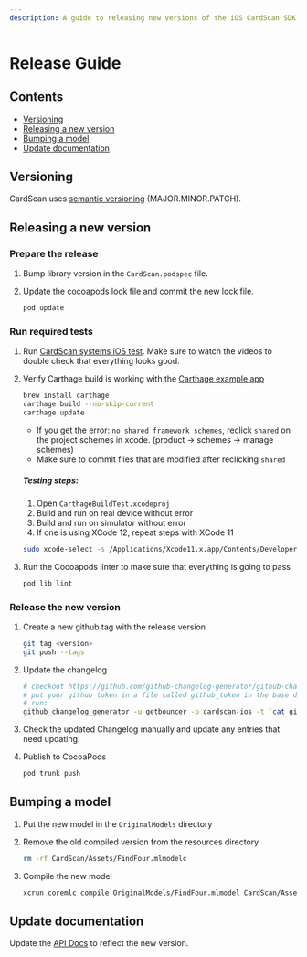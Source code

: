 ```yaml
---
description: A guide to releasing new versions of the iOS CardScan SDK.
---
```


# Release Guide

## Contents

* [Versioning](release-guide.md#versioning)
* [Releasing a new version](release-guide.md#releasing-a-new-version)
* [Bumping a model](release-guide.md#bumping-a-model)
* [Update documentation](release-guide.md#update-documentation)

## Versioning
CardScan uses [semantic versioning](https://semver.org/) \(MAJOR.MINOR.PATCH\).

## Releasing a new version

### Prepare the release
1. Bump library version in the `CardScan.podspec` file.

1. Update the cocoapods lock file and commit the new lock file.
   ```bash
   pod update
   ```

### Run required tests
1. Run [CardScan systems iOS test](system-test-guide.md). Make sure to watch the videos to double check that everything
   looks good.

1. Verify Carthage build is working with the [Carthage example app](https://github.com/getbouncer/cardscan-carthage-example)

   ```bash
   brew install carthage
   carthage build --no-skip-current
   carthage update
   ```
   *  If you get the error: `no shared framework schemes`, reclick `shared` on the project schemes in xcode. (product → schemes → manage schemes)
   *  Make sure to commit files that are modified after reclicking `shared` 
   
   ##### Testing steps:
   1. Open `CarthageBuildTest.xcodeproj`
   2. Build and run on real device without error
   3. Build and run on simulator without error
   4. If one is using XCode 12, repeat steps with XCode 11
   ```bash
   sudo xcode-select -s /Applications/Xcode11.x.app/Contents/Developer
   ```

1. Run the Cocoapods linter to make sure that everything is going to pass

   ```bash
   pod lib lint
   ```

### Release the new version
1. Create a new github tag with the release version

   ```bash
   git tag <version>
   git push --tags
   ```

1. Update the changelog
   ```bash
   # checkout https://github.com/github-changelog-generator/github-changelog-generator for installation instructions
   # put your github token in a file called github_token in the base directory
   # run:
   github_changelog_generator -u getbouncer -p cardscan-ios -t `cat github_token` 
   ```

1. Check the updated Changelog manually and update any entries that need updating.

1. Publish to CocoaPods

   ```bash
   pod trunk push
   ```

## Bumping a model

1. Put the new model in the `OriginalModels` directory

1. Remove the old compiled version from the resources directory

   ```bash
   rm -rf CardScan/Assets/FindFour.mlmodelc
   ```

1. Compile the new model

   ```bash
   xcrun coremlc compile OriginalModels/FindFour.mlmodel CardScan/Assets
   ```

## Update documentation
Update the [API Docs](../android-integration-guide/README.md)
to reflect the new version.

